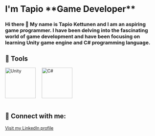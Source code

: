 <h1>I'm Tapio <strong>**Game Developer**</strong></h1>
<h3>Hi there 👋 My name is Tapio Kettunen and I am an aspiring game programmer. I have been delving into the fascinating world of game development and have been focusing on learning Unity game engine and C# programming language.</h3>

<h2>🧰 Tools</h2>
<div style="display:flex;">
  <div style="margin-right:20px;">
    <img alt="Unity" width="100px" src="https://upload.wikimedia.org/wikipedia/commons/8/8a/Official_unity_logo.png"/>
  </div>
  <div>
    <img alt="C#" width="100px" src="https://upload.wikimedia.org/wikipedia/commons/4/4f/Csharp_Logo.png"/>
  </div>
</div>
<br />

<h2>🤳 Connect with me:</h2>
<a href="https://www.linkedin.com/in/tapio-kettunen-aa46a21b4" target="_blank">Visit my LinkedIn profile</a>



<!--
**Erto87/Erto87** is a ✨ _special_ ✨ repository because its `README.md` (this file) appears on your GitHub profile.

Here are some ideas to get you started:

- 🔭 I’m currently working on ...
- 🌱 I’m currently learning ...
- 👯 I’m looking to collaborate on ...
- 🤔 I’m looking for help with ...
- 💬 Ask me about ...
- 📫 How to reach me: ...
- 😄 Pronouns: ...
- ⚡ Fun fact: ...
-->

